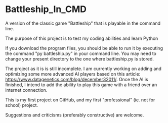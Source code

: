 # Battleship_In_CMD

A version of the classic game "Battleship" that is playable in the command line.

The purpose of this project is to test my coding abilities and learn Python

If you download the program files, you should be able to run it by executing the command "py battleship.py" in your command line.
You may need to change your present directory to the one where battleship.py is stored.

The project as it is is still incomplete. I am currently working on adding and optimizing some more advanced AI players based on this article: https://www.datagenetics.com/blog/december32011/. Once the AI is finished, I intend to add the ability to play this game with a friend over an internet connection.

This is my first project on GitHub, and my first "professional" (ie. not for school) project.

Suggestions and criticisms (preferably constructive) are welcome.
